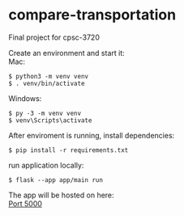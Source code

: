 # compare-transportation

Final project for cpsc-3720

Create an environment and start it:
<br>
Mac:
```
$ python3 -m venv venv
$ . venv/bin/activate
```

Windows:
```
$ py -3 -m venv venv
$ venv\Scripts\activate
```

After enviroment is running, install dependencies:
```
$ pip install -r requirements.txt
```

run application locally:
```
$ flask --app app/main run
```

The app will be hosted on here:
<br>
[Port 5000](http://127.0.0.1:5000/)
